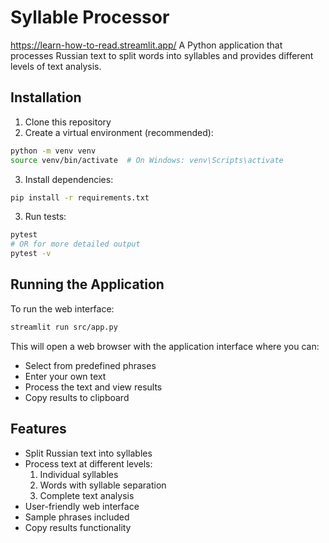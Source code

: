 # Syllable Processor

https://learn-how-to-read.streamlit.app/
A Python application that processes Russian text to split words into syllables and provides different levels of text analysis.

## Installation

1. Clone this repository
2. Create a virtual environment (recommended):
```bash
python -m venv venv
source venv/bin/activate  # On Windows: venv\Scripts\activate
```

3. Install dependencies:
```bash
pip install -r requirements.txt
```

3. Run tests:
```bash
pytest
# OR for more detailed output
pytest -v
```

## Running the Application

To run the web interface:
```bash
streamlit run src/app.py
```

This will open a web browser with the application interface where you can:
- Select from predefined phrases
- Enter your own text
- Process the text and view results
- Copy results to clipboard

## Features

- Split Russian text into syllables
- Process text at different levels:
  1. Individual syllables
  2. Words with syllable separation
  3. Complete text analysis
- User-friendly web interface
- Sample phrases included
- Copy results functionality
